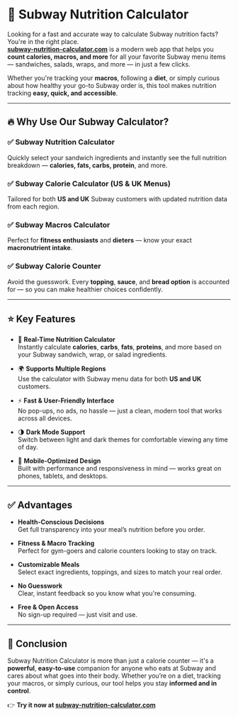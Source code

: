 # 🚊 Subway Nutrition Calculator

Looking for a fast and accurate way to calculate Subway nutrition facts? You're in the right place.  
[**subway-nutrition-calculator.com**](https://subway-nutrition-calculator.com) is a modern web app that helps you **count calories, macros, and more** for all your favorite Subway menu items — sandwiches, salads, wraps, and more — in just a few clicks.

Whether you're tracking your **macros**, following a **diet**, or simply curious about how healthy your go-to Subway order is, this tool makes nutrition tracking **easy, quick, and accessible**.

---

## 🔥 Why Use Our Subway Calculator?

### ✅ Subway Nutrition Calculator  
Quickly select your sandwich ingredients and instantly see the full nutrition breakdown — **calories, fats, carbs, protein**, and more.

### ✅ Subway Calorie Calculator (US & UK Menus)  
Tailored for both **US and UK** Subway customers with updated nutrition data from each region.

### ✅ Subway Macros Calculator  
Perfect for **fitness enthusiasts** and **dieters** — know your exact **macronutrient intake**.

### ✅ Subway Calorie Counter  
Avoid the guesswork. Every **topping**, **sauce**, and **bread option** is accounted for — so you can make healthier choices confidently.

---

## ⭐ Key Features

- 🔢 **Real-Time Nutrition Calculator**  
  Instantly calculate **calories**, **carbs**, **fats**, **proteins**, and more based on your Subway sandwich, wrap, or salad ingredients.

- 🌍 **Supports Multiple Regions**  
  Use the calculator with Subway menu data for both **US and UK** customers.

- ⚡ **Fast & User-Friendly Interface**  
  No pop-ups, no ads, no hassle — just a clean, modern tool that works across all devices.

- 🌗 **Dark Mode Support**  
  Switch between light and dark themes for comfortable viewing any time of day.

- 📱 **Mobile-Optimized Design**  
  Built with performance and responsiveness in mind — works great on phones, tablets, and desktops.

---

## ✅ Advantages

- **Health-Conscious Decisions**  
  Get full transparency into your meal’s nutrition before you order.

- **Fitness & Macro Tracking**  
  Perfect for gym-goers and calorie counters looking to stay on track.

- **Customizable Meals**  
  Select exact ingredients, toppings, and sizes to match your real order.

- **No Guesswork**  
  Clear, instant feedback so you know what you're consuming.

- **Free & Open Access**  
  No sign-up required — just visit and use.

---

## 🎯 Conclusion

Subway Nutrition Calculator is more than just a calorie counter — it's a **powerful**, **easy-to-use** companion for anyone who eats at Subway and cares about what goes into their body. Whether you’re on a diet, tracking your macros, or simply curious, our tool helps you stay **informed and in control**.

👉 **Try it now at [subway-nutrition-calculator.com](https://subway-nutrition-calculator.com)**
